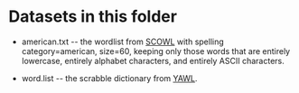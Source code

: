 # Datasets in this folder

* american.txt -- the wordlist from [SCOWL](http://wordlist.aspell.net/scowl-readme/) with spelling category=american, size=60, keeping only those words that are entirely lowercase, entirely alphabet characters, and entirely ASCII characters.

* word.list -- the scrabble dictionary from [YAWL](https://github.com/elasticdog/yawl/blob/master/yawl-0.3.2.03/word.list).